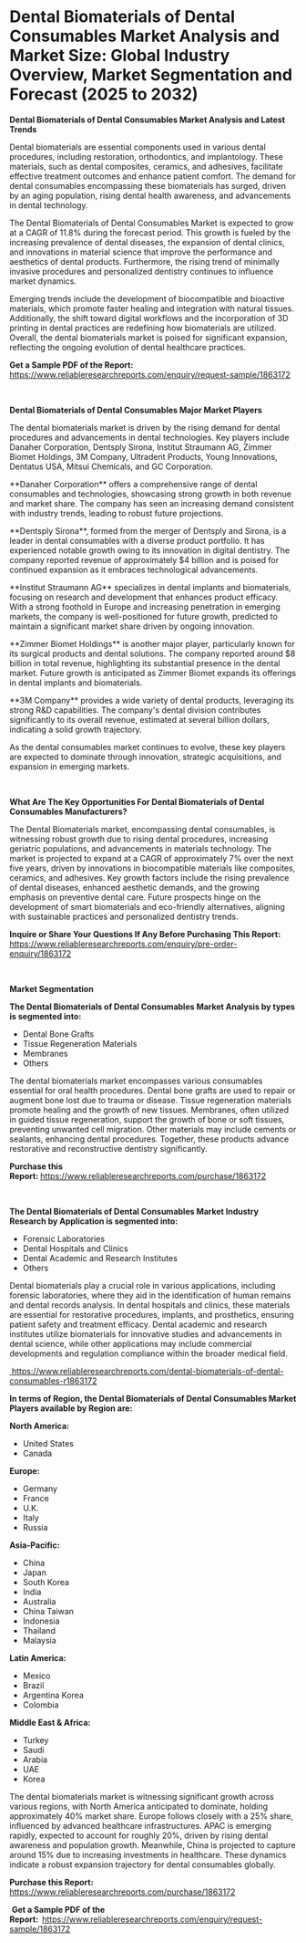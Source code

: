 <p><h1>Dental Biomaterials of Dental Consumables Market Analysis and Market Size: Global Industry Overview, Market Segmentation and Forecast (2025 to 2032)</h1></p><p><strong>Dental Biomaterials of Dental Consumables Market Analysis and Latest Trends</strong></p>
<p><p>Dental biomaterials are essential components used in various dental procedures, including restoration, orthodontics, and implantology. These materials, such as dental composites, ceramics, and adhesives, facilitate effective treatment outcomes and enhance patient comfort. The demand for dental consumables encompassing these biomaterials has surged, driven by an aging population, rising dental health awareness, and advancements in dental technology.</p><p>The Dental Biomaterials of Dental Consumables Market is expected to grow at a CAGR of 11.8% during the forecast period. This growth is fueled by the increasing prevalence of dental diseases, the expansion of dental clinics, and innovations in material science that improve the performance and aesthetics of dental products. Furthermore, the rising trend of minimally invasive procedures and personalized dentistry continues to influence market dynamics.</p><p>Emerging trends include the development of biocompatible and bioactive materials, which promote faster healing and integration with natural tissues. Additionally, the shift toward digital workflows and the incorporation of 3D printing in dental practices are redefining how biomaterials are utilized. Overall, the dental biomaterials market is poised for significant expansion, reflecting the ongoing evolution of dental healthcare practices.</p></p>
<p><strong>Get a Sample PDF of the Report:&nbsp;</strong> <a href="https://www.reliableresearchreports.com/enquiry/request-sample/1863172?utm_campaign=2593&utm_medium=2&utm_source=Github&utm_content=ia&utm_term=19042025&utm_id=dental-biomaterials-of-dental-consumables">https://www.reliableresearchreports.com/enquiry/request-sample/1863172</a></p>
<p>&nbsp;</p>
<p><strong>Dental Biomaterials of Dental Consumables Major Market Players</strong></p>
<p><p>The dental biomaterials market is driven by the rising demand for dental procedures and advancements in dental technologies. Key players include Danaher Corporation, Dentsply Sirona, Institut Straumann AG, Zimmer Biomet Holdings, 3M Company, Ultradent Products, Young Innovations, Dentatus USA, Mitsui Chemicals, and GC Corporation.</p><p>**Danaher Corporation** offers a comprehensive range of dental consumables and technologies, showcasing strong growth in both revenue and market share. The company has seen an increasing demand consistent with industry trends, leading to robust future projections.</p><p>**Dentsply Sirona**, formed from the merger of Dentsply and Sirona, is a leader in dental consumables with a diverse product portfolio. It has experienced notable growth owing to its innovation in digital dentistry. The company reported revenue of approximately $4 billion and is poised for continued expansion as it embraces technological advancements.</p><p>**Institut Straumann AG** specializes in dental implants and biomaterials, focusing on research and development that enhances product efficacy. With a strong foothold in Europe and increasing penetration in emerging markets, the company is well-positioned for future growth, predicted to maintain a significant market share driven by ongoing innovation.</p><p>**Zimmer Biomet Holdings** is another major player, particularly known for its surgical products and dental solutions. The company reported around $8 billion in total revenue, highlighting its substantial presence in the dental market. Future growth is anticipated as Zimmer Biomet expands its offerings in dental implants and biomaterials.</p><p>**3M Company** provides a wide variety of dental products, leveraging its strong R&D capabilities. The company's dental division contributes significantly to its overall revenue, estimated at several billion dollars, indicating a solid growth trajectory.</p><p>As the dental consumables market continues to evolve, these key players are expected to dominate through innovation, strategic acquisitions, and expansion in emerging markets.</p></p>
<p>&nbsp;</p>
<p><strong>What Are The Key Opportunities For Dental Biomaterials of Dental Consumables Manufacturers?</strong></p>
<p><p>The Dental Biomaterials market, encompassing dental consumables, is witnessing robust growth due to rising dental procedures, increasing geriatric populations, and advancements in materials technology. The market is projected to expand at a CAGR of approximately 7% over the next five years, driven by innovations in biocompatible materials like composites, ceramics, and adhesives. Key growth factors include the rising prevalence of dental diseases, enhanced aesthetic demands, and the growing emphasis on preventive dental care. Future prospects hinge on the development of smart biomaterials and eco-friendly alternatives, aligning with sustainable practices and personalized dentistry trends.</p></p>
<p><strong>Inquire or Share Your Questions If Any Before Purchasing This Report:</strong> <a href="https://www.reliableresearchreports.com/enquiry/pre-order-enquiry/1863172?utm_campaign=2593&utm_medium=2&utm_source=Github&utm_content=ia&utm_term=19042025&utm_id=dental-biomaterials-of-dental-consumables">https://www.reliableresearchreports.com/enquiry/pre-order-enquiry/1863172</a></p>
<p>&nbsp;</p>
<p><strong>Market Segmentation</strong></p>
<p><strong>The Dental Biomaterials of Dental Consumables Market Analysis by types is segmented into:</strong></p>
<p><ul><li>Dental Bone Grafts</li><li>Tissue Regeneration Materials</li><li>Membranes</li><li>Others</li></ul></p>
<p><p>The dental biomaterials market encompasses various consumables essential for oral health procedures. Dental bone grafts are used to repair or augment bone lost due to trauma or disease. Tissue regeneration materials promote healing and the growth of new tissues. Membranes, often utilized in guided tissue regeneration, support the growth of bone or soft tissues, preventing unwanted cell migration. Other materials may include cements or sealants, enhancing dental procedures. Together, these products advance restorative and reconstructive dentistry significantly.</p></p>
<p><strong>Purchase this Report:&nbsp;</strong><a href="https://www.reliableresearchreports.com/purchase/1863172?utm_campaign=2593&utm_medium=2&utm_source=Github&utm_content=ia&utm_term=19042025&utm_id=dental-biomaterials-of-dental-consumables">https://www.reliableresearchreports.com/purchase/1863172</a></p>
<p>&nbsp;</p>
<p><strong>The Dental Biomaterials of Dental Consumables Market Industry Research by Application is segmented into:</strong></p>
<p><ul><li>Forensic Laboratories</li><li>Dental Hospitals and Clinics</li><li>Dental Academic and Research Institutes</li><li>Others</li></ul></p>
<p><p>Dental biomaterials play a crucial role in various applications, including forensic laboratories, where they aid in the identification of human remains and dental records analysis. In dental hospitals and clinics, these materials are essential for restorative procedures, implants, and prosthetics, ensuring patient safety and treatment efficacy. Dental academic and research institutes utilize biomaterials for innovative studies and advancements in dental science, while other applications may include commercial developments and regulation compliance within the broader medical field.</p></p>
<p><a href="https://www.reliableresearchreports.com/dental-biomaterials-of-dental-consumables-r1863172?utm_campaign=2593&utm_medium=2&utm_source=Github&utm_content=ia&utm_term=19042025&utm_id=dental-biomaterials-of-dental-consumables">&nbsp;https://www.reliableresearchreports.com/dental-biomaterials-of-dental-consumables-r1863172</a></p>
<p><strong>In terms of Region, the Dental Biomaterials of Dental Consumables Market Players available by Region are:</strong></p>
<p>
    <p> <strong> North America: </strong>
        <ul>
            <li>United States</li>
            <li>Canada</li>
        </ul>
        </p> 
    <p> <strong> Europe: </strong>
        <ul>
            <li>Germany</li>
            <li>France</li>
            <li>U.K.</li>
            <li>Italy</li>
            <li>Russia</li>
        </ul>
        </p> 
    <p> <strong> Asia-Pacific: </strong>
        <ul>
            <li>China</li>
            <li>Japan</li>
            <li>South Korea</li>
            <li>India</li>
            <li>Australia</li>
            <li>China Taiwan</li>
            <li>Indonesia</li>
            <li>Thailand</li>
            <li>Malaysia</li>
        </ul>
        </p> 
    <p> <strong> Latin America: </strong>
        <ul>
            <li>Mexico</li>
            <li>Brazil</li>
            <li>Argentina Korea</li>
            <li>Colombia</li>
        </ul>
        </p> 
    <p> <strong> Middle East & Africa: </strong>
        <ul>
            <li>Turkey</li>
            <li>Saudi</li>
            <li>Arabia</li>
            <li>UAE</li>
            <li>Korea</li>
        </ul>
    </p>
    </p>
<p><p>The dental biomaterials market is witnessing significant growth across various regions, with North America anticipated to dominate, holding approximately 40% market share. Europe follows closely with a 25% share, influenced by advanced healthcare infrastructures. APAC is emerging rapidly, expected to account for roughly 20%, driven by rising dental awareness and population growth. Meanwhile, China is projected to capture around 15% due to increasing investments in healthcare. These dynamics indicate a robust expansion trajectory for dental consumables globally.</p></p>
<p><strong>Purchase this Report: </strong><a href="https://www.reliableresearchreports.com/purchase/1863172?utm_campaign=2593&utm_medium=2&utm_source=Github&utm_content=ia&utm_term=19042025&utm_id=dental-biomaterials-of-dental-consumables">https://www.reliableresearchreports.com/purchase/1863172</a></p>
<p>&nbsp;<strong>Get a Sample PDF of the Report:&nbsp;&nbsp;</strong><a href="https://www.reliableresearchreports.com/enquiry/request-sample/1863172?utm_campaign=2593&utm_medium=2&utm_source=Github&utm_content=ia&utm_term=19042025&utm_id=dental-biomaterials-of-dental-consumables">https://www.reliableresearchreports.com/enquiry/request-sample/1863172</a></p>
<p><strong></strong></p>
<p><p></p><p></p><p></p></p>